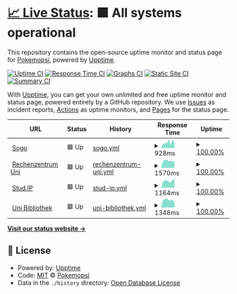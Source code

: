 # [📈 Live Status](https://https://pokemopsi.github.io/upptime-upptime/): <!--live status--> **🟩 All systems operational**

This repository contains the open-source uptime monitor and status page for [Pokemopsi](https://https://pokemopsi.github.io/upptime-upptime/), powered by [Upptime](https://github.com/upptime/upptime).

[![Uptime CI](https://github.com/Pokemopsi/upptime/workflows/Uptime%20CI/badge.svg)](https://github.com/Pokemopsi/upptime/actions?query=workflow%3A%22Uptime+CI%22)
[![Response Time CI](https://github.com/Pokemopsi/upptime/workflows/Response%20Time%20CI/badge.svg)](https://github.com/Pokemopsi/upptime/actions?query=workflow%3A%22Response+Time+CI%22)
[![Graphs CI](https://github.com/Pokemopsi/upptime/workflows/Graphs%20CI/badge.svg)](https://github.com/Pokemopsi/upptime/actions?query=workflow%3A%22Graphs+CI%22)
[![Static Site CI](https://github.com/Pokemopsi/upptime/workflows/Static%20Site%20CI/badge.svg)](https://github.com/Pokemopsi/upptime/actions?query=workflow%3A%22Static+Site+CI%22)
[![Summary CI](https://github.com/Pokemopsi/upptime/workflows/Summary%20CI/badge.svg)](https://github.com/Pokemopsi/upptime/actions?query=workflow%3A%22Summary+CI%22)

With [Upptime](https://upptime.js.org), you can get your own unlimited and free uptime monitor and status page, powered entirely by a GitHub repository. We use [Issues](https://github.com/Pokemopsi/upptime/issues) as incident reports, [Actions](https://github.com/Pokemopsi/upptime/actions) as uptime monitors, and [Pages](https://https://pokemopsi.github.io/upptime-upptime/) for the status page.

<!--start: status pages-->
<!-- This summary is generated by Upptime (https://github.com/upptime/upptime) -->
<!-- Do not edit this manually, your changes will be overwritten -->
<!-- prettier-ignore -->
| URL | Status | History | Response Time | Uptime |
| --- | ------ | ------- | ------------- | ------ |
| <img alt="" src="https://favicons.githubusercontent.com/sogo.uni-osnabrueck.de" height="13"> [Sogo](https://sogo.uni-osnabrueck.de) | 🟩 Up | [sogo.yml](https://github.com/Pokemopsi/upptime-upptime/commits/HEAD/history/sogo.yml) | <details><summary><img alt="Response time graph" src="./graphs/sogo/response-time-week.png" height="20"> 928ms</summary><br><a href="https://https://pokemopsi.github.io/upptime-upptime//history/sogo"><img alt="Response time 928" src="https://img.shields.io/endpoint?url=https%3A%2F%2Fraw.githubusercontent.com%2FPokemopsi%2Fupptime-upptime%2FHEAD%2Fapi%2Fsogo%2Fresponse-time.json"></a><br><a href="https://https://pokemopsi.github.io/upptime-upptime//history/sogo"><img alt="24-hour response time 928" src="https://img.shields.io/endpoint?url=https%3A%2F%2Fraw.githubusercontent.com%2FPokemopsi%2Fupptime-upptime%2FHEAD%2Fapi%2Fsogo%2Fresponse-time-day.json"></a><br><a href="https://https://pokemopsi.github.io/upptime-upptime//history/sogo"><img alt="7-day response time 928" src="https://img.shields.io/endpoint?url=https%3A%2F%2Fraw.githubusercontent.com%2FPokemopsi%2Fupptime-upptime%2FHEAD%2Fapi%2Fsogo%2Fresponse-time-week.json"></a><br><a href="https://https://pokemopsi.github.io/upptime-upptime//history/sogo"><img alt="30-day response time 928" src="https://img.shields.io/endpoint?url=https%3A%2F%2Fraw.githubusercontent.com%2FPokemopsi%2Fupptime-upptime%2FHEAD%2Fapi%2Fsogo%2Fresponse-time-month.json"></a><br><a href="https://https://pokemopsi.github.io/upptime-upptime//history/sogo"><img alt="1-year response time 928" src="https://img.shields.io/endpoint?url=https%3A%2F%2Fraw.githubusercontent.com%2FPokemopsi%2Fupptime-upptime%2FHEAD%2Fapi%2Fsogo%2Fresponse-time-year.json"></a></details> | <details><summary><a href="https://https://pokemopsi.github.io/upptime-upptime//history/sogo">100.00%</a></summary><a href="https://https://pokemopsi.github.io/upptime-upptime//history/sogo"><img alt="All-time uptime 100.00%" src="https://img.shields.io/endpoint?url=https%3A%2F%2Fraw.githubusercontent.com%2FPokemopsi%2Fupptime-upptime%2FHEAD%2Fapi%2Fsogo%2Fuptime.json"></a><br><a href="https://https://pokemopsi.github.io/upptime-upptime//history/sogo"><img alt="24-hour uptime 100.00%" src="https://img.shields.io/endpoint?url=https%3A%2F%2Fraw.githubusercontent.com%2FPokemopsi%2Fupptime-upptime%2FHEAD%2Fapi%2Fsogo%2Fuptime-day.json"></a><br><a href="https://https://pokemopsi.github.io/upptime-upptime//history/sogo"><img alt="7-day uptime 100.00%" src="https://img.shields.io/endpoint?url=https%3A%2F%2Fraw.githubusercontent.com%2FPokemopsi%2Fupptime-upptime%2FHEAD%2Fapi%2Fsogo%2Fuptime-week.json"></a><br><a href="https://https://pokemopsi.github.io/upptime-upptime//history/sogo"><img alt="30-day uptime 100.00%" src="https://img.shields.io/endpoint?url=https%3A%2F%2Fraw.githubusercontent.com%2FPokemopsi%2Fupptime-upptime%2FHEAD%2Fapi%2Fsogo%2Fuptime-month.json"></a><br><a href="https://https://pokemopsi.github.io/upptime-upptime//history/sogo"><img alt="1-year uptime 100.00%" src="https://img.shields.io/endpoint?url=https%3A%2F%2Fraw.githubusercontent.com%2FPokemopsi%2Fupptime-upptime%2FHEAD%2Fapi%2Fsogo%2Fuptime-year.json"></a></details>
| <img alt="" src="https://favicons.githubusercontent.com/www.rz.uni-osnabrueck.de" height="13"> [Rechenzentrum Uni](https://www.rz.uni-osnabrueck.de) | 🟩 Up | [rechenzentrum-uni.yml](https://github.com/Pokemopsi/upptime-upptime/commits/HEAD/history/rechenzentrum-uni.yml) | <details><summary><img alt="Response time graph" src="./graphs/rechenzentrum-uni/response-time-week.png" height="20"> 1570ms</summary><br><a href="https://https://pokemopsi.github.io/upptime-upptime//history/rechenzentrum-uni"><img alt="Response time 1570" src="https://img.shields.io/endpoint?url=https%3A%2F%2Fraw.githubusercontent.com%2FPokemopsi%2Fupptime-upptime%2FHEAD%2Fapi%2Frechenzentrum-uni%2Fresponse-time.json"></a><br><a href="https://https://pokemopsi.github.io/upptime-upptime//history/rechenzentrum-uni"><img alt="24-hour response time 1570" src="https://img.shields.io/endpoint?url=https%3A%2F%2Fraw.githubusercontent.com%2FPokemopsi%2Fupptime-upptime%2FHEAD%2Fapi%2Frechenzentrum-uni%2Fresponse-time-day.json"></a><br><a href="https://https://pokemopsi.github.io/upptime-upptime//history/rechenzentrum-uni"><img alt="7-day response time 1570" src="https://img.shields.io/endpoint?url=https%3A%2F%2Fraw.githubusercontent.com%2FPokemopsi%2Fupptime-upptime%2FHEAD%2Fapi%2Frechenzentrum-uni%2Fresponse-time-week.json"></a><br><a href="https://https://pokemopsi.github.io/upptime-upptime//history/rechenzentrum-uni"><img alt="30-day response time 1570" src="https://img.shields.io/endpoint?url=https%3A%2F%2Fraw.githubusercontent.com%2FPokemopsi%2Fupptime-upptime%2FHEAD%2Fapi%2Frechenzentrum-uni%2Fresponse-time-month.json"></a><br><a href="https://https://pokemopsi.github.io/upptime-upptime//history/rechenzentrum-uni"><img alt="1-year response time 1570" src="https://img.shields.io/endpoint?url=https%3A%2F%2Fraw.githubusercontent.com%2FPokemopsi%2Fupptime-upptime%2FHEAD%2Fapi%2Frechenzentrum-uni%2Fresponse-time-year.json"></a></details> | <details><summary><a href="https://https://pokemopsi.github.io/upptime-upptime//history/rechenzentrum-uni">100.00%</a></summary><a href="https://https://pokemopsi.github.io/upptime-upptime//history/rechenzentrum-uni"><img alt="All-time uptime 100.00%" src="https://img.shields.io/endpoint?url=https%3A%2F%2Fraw.githubusercontent.com%2FPokemopsi%2Fupptime-upptime%2FHEAD%2Fapi%2Frechenzentrum-uni%2Fuptime.json"></a><br><a href="https://https://pokemopsi.github.io/upptime-upptime//history/rechenzentrum-uni"><img alt="24-hour uptime 100.00%" src="https://img.shields.io/endpoint?url=https%3A%2F%2Fraw.githubusercontent.com%2FPokemopsi%2Fupptime-upptime%2FHEAD%2Fapi%2Frechenzentrum-uni%2Fuptime-day.json"></a><br><a href="https://https://pokemopsi.github.io/upptime-upptime//history/rechenzentrum-uni"><img alt="7-day uptime 100.00%" src="https://img.shields.io/endpoint?url=https%3A%2F%2Fraw.githubusercontent.com%2FPokemopsi%2Fupptime-upptime%2FHEAD%2Fapi%2Frechenzentrum-uni%2Fuptime-week.json"></a><br><a href="https://https://pokemopsi.github.io/upptime-upptime//history/rechenzentrum-uni"><img alt="30-day uptime 100.00%" src="https://img.shields.io/endpoint?url=https%3A%2F%2Fraw.githubusercontent.com%2FPokemopsi%2Fupptime-upptime%2FHEAD%2Fapi%2Frechenzentrum-uni%2Fuptime-month.json"></a><br><a href="https://https://pokemopsi.github.io/upptime-upptime//history/rechenzentrum-uni"><img alt="1-year uptime 100.00%" src="https://img.shields.io/endpoint?url=https%3A%2F%2Fraw.githubusercontent.com%2FPokemopsi%2Fupptime-upptime%2FHEAD%2Fapi%2Frechenzentrum-uni%2Fuptime-year.json"></a></details>
| <img alt="" src="https://favicons.githubusercontent.com/studip.uni-osnabrueck.de" height="13"> [Stud.IP](https://studip.uni-osnabrueck.de) | 🟩 Up | [stud-ip.yml](https://github.com/Pokemopsi/upptime-upptime/commits/HEAD/history/stud-ip.yml) | <details><summary><img alt="Response time graph" src="./graphs/stud-ip/response-time-week.png" height="20"> 1164ms</summary><br><a href="https://https://pokemopsi.github.io/upptime-upptime//history/stud-ip"><img alt="Response time 1164" src="https://img.shields.io/endpoint?url=https%3A%2F%2Fraw.githubusercontent.com%2FPokemopsi%2Fupptime-upptime%2FHEAD%2Fapi%2Fstud-ip%2Fresponse-time.json"></a><br><a href="https://https://pokemopsi.github.io/upptime-upptime//history/stud-ip"><img alt="24-hour response time 1164" src="https://img.shields.io/endpoint?url=https%3A%2F%2Fraw.githubusercontent.com%2FPokemopsi%2Fupptime-upptime%2FHEAD%2Fapi%2Fstud-ip%2Fresponse-time-day.json"></a><br><a href="https://https://pokemopsi.github.io/upptime-upptime//history/stud-ip"><img alt="7-day response time 1164" src="https://img.shields.io/endpoint?url=https%3A%2F%2Fraw.githubusercontent.com%2FPokemopsi%2Fupptime-upptime%2FHEAD%2Fapi%2Fstud-ip%2Fresponse-time-week.json"></a><br><a href="https://https://pokemopsi.github.io/upptime-upptime//history/stud-ip"><img alt="30-day response time 1164" src="https://img.shields.io/endpoint?url=https%3A%2F%2Fraw.githubusercontent.com%2FPokemopsi%2Fupptime-upptime%2FHEAD%2Fapi%2Fstud-ip%2Fresponse-time-month.json"></a><br><a href="https://https://pokemopsi.github.io/upptime-upptime//history/stud-ip"><img alt="1-year response time 1164" src="https://img.shields.io/endpoint?url=https%3A%2F%2Fraw.githubusercontent.com%2FPokemopsi%2Fupptime-upptime%2FHEAD%2Fapi%2Fstud-ip%2Fresponse-time-year.json"></a></details> | <details><summary><a href="https://https://pokemopsi.github.io/upptime-upptime//history/stud-ip">100.00%</a></summary><a href="https://https://pokemopsi.github.io/upptime-upptime//history/stud-ip"><img alt="All-time uptime 100.00%" src="https://img.shields.io/endpoint?url=https%3A%2F%2Fraw.githubusercontent.com%2FPokemopsi%2Fupptime-upptime%2FHEAD%2Fapi%2Fstud-ip%2Fuptime.json"></a><br><a href="https://https://pokemopsi.github.io/upptime-upptime//history/stud-ip"><img alt="24-hour uptime 100.00%" src="https://img.shields.io/endpoint?url=https%3A%2F%2Fraw.githubusercontent.com%2FPokemopsi%2Fupptime-upptime%2FHEAD%2Fapi%2Fstud-ip%2Fuptime-day.json"></a><br><a href="https://https://pokemopsi.github.io/upptime-upptime//history/stud-ip"><img alt="7-day uptime 100.00%" src="https://img.shields.io/endpoint?url=https%3A%2F%2Fraw.githubusercontent.com%2FPokemopsi%2Fupptime-upptime%2FHEAD%2Fapi%2Fstud-ip%2Fuptime-week.json"></a><br><a href="https://https://pokemopsi.github.io/upptime-upptime//history/stud-ip"><img alt="30-day uptime 100.00%" src="https://img.shields.io/endpoint?url=https%3A%2F%2Fraw.githubusercontent.com%2FPokemopsi%2Fupptime-upptime%2FHEAD%2Fapi%2Fstud-ip%2Fuptime-month.json"></a><br><a href="https://https://pokemopsi.github.io/upptime-upptime//history/stud-ip"><img alt="1-year uptime 100.00%" src="https://img.shields.io/endpoint?url=https%3A%2F%2Fraw.githubusercontent.com%2FPokemopsi%2Fupptime-upptime%2FHEAD%2Fapi%2Fstud-ip%2Fuptime-year.json"></a></details>
| <img alt="" src="https://favicons.githubusercontent.com/www.ub.uni-osnabrueck.de" height="13"> [Uni Bibliothek](https://www.ub.uni-osnabrueck.de) | 🟩 Up | [uni-bibliothek.yml](https://github.com/Pokemopsi/upptime-upptime/commits/HEAD/history/uni-bibliothek.yml) | <details><summary><img alt="Response time graph" src="./graphs/uni-bibliothek/response-time-week.png" height="20"> 1348ms</summary><br><a href="https://https://pokemopsi.github.io/upptime-upptime//history/uni-bibliothek"><img alt="Response time 1348" src="https://img.shields.io/endpoint?url=https%3A%2F%2Fraw.githubusercontent.com%2FPokemopsi%2Fupptime-upptime%2FHEAD%2Fapi%2Funi-bibliothek%2Fresponse-time.json"></a><br><a href="https://https://pokemopsi.github.io/upptime-upptime//history/uni-bibliothek"><img alt="24-hour response time 1348" src="https://img.shields.io/endpoint?url=https%3A%2F%2Fraw.githubusercontent.com%2FPokemopsi%2Fupptime-upptime%2FHEAD%2Fapi%2Funi-bibliothek%2Fresponse-time-day.json"></a><br><a href="https://https://pokemopsi.github.io/upptime-upptime//history/uni-bibliothek"><img alt="7-day response time 1348" src="https://img.shields.io/endpoint?url=https%3A%2F%2Fraw.githubusercontent.com%2FPokemopsi%2Fupptime-upptime%2FHEAD%2Fapi%2Funi-bibliothek%2Fresponse-time-week.json"></a><br><a href="https://https://pokemopsi.github.io/upptime-upptime//history/uni-bibliothek"><img alt="30-day response time 1348" src="https://img.shields.io/endpoint?url=https%3A%2F%2Fraw.githubusercontent.com%2FPokemopsi%2Fupptime-upptime%2FHEAD%2Fapi%2Funi-bibliothek%2Fresponse-time-month.json"></a><br><a href="https://https://pokemopsi.github.io/upptime-upptime//history/uni-bibliothek"><img alt="1-year response time 1348" src="https://img.shields.io/endpoint?url=https%3A%2F%2Fraw.githubusercontent.com%2FPokemopsi%2Fupptime-upptime%2FHEAD%2Fapi%2Funi-bibliothek%2Fresponse-time-year.json"></a></details> | <details><summary><a href="https://https://pokemopsi.github.io/upptime-upptime//history/uni-bibliothek">100.00%</a></summary><a href="https://https://pokemopsi.github.io/upptime-upptime//history/uni-bibliothek"><img alt="All-time uptime 100.00%" src="https://img.shields.io/endpoint?url=https%3A%2F%2Fraw.githubusercontent.com%2FPokemopsi%2Fupptime-upptime%2FHEAD%2Fapi%2Funi-bibliothek%2Fuptime.json"></a><br><a href="https://https://pokemopsi.github.io/upptime-upptime//history/uni-bibliothek"><img alt="24-hour uptime 100.00%" src="https://img.shields.io/endpoint?url=https%3A%2F%2Fraw.githubusercontent.com%2FPokemopsi%2Fupptime-upptime%2FHEAD%2Fapi%2Funi-bibliothek%2Fuptime-day.json"></a><br><a href="https://https://pokemopsi.github.io/upptime-upptime//history/uni-bibliothek"><img alt="7-day uptime 100.00%" src="https://img.shields.io/endpoint?url=https%3A%2F%2Fraw.githubusercontent.com%2FPokemopsi%2Fupptime-upptime%2FHEAD%2Fapi%2Funi-bibliothek%2Fuptime-week.json"></a><br><a href="https://https://pokemopsi.github.io/upptime-upptime//history/uni-bibliothek"><img alt="30-day uptime 100.00%" src="https://img.shields.io/endpoint?url=https%3A%2F%2Fraw.githubusercontent.com%2FPokemopsi%2Fupptime-upptime%2FHEAD%2Fapi%2Funi-bibliothek%2Fuptime-month.json"></a><br><a href="https://https://pokemopsi.github.io/upptime-upptime//history/uni-bibliothek"><img alt="1-year uptime 100.00%" src="https://img.shields.io/endpoint?url=https%3A%2F%2Fraw.githubusercontent.com%2FPokemopsi%2Fupptime-upptime%2FHEAD%2Fapi%2Funi-bibliothek%2Fuptime-year.json"></a></details>

<!--end: status pages-->

[**Visit our status website →**](https://https://pokemopsi.github.io/upptime-upptime/)

## 📄 License

- Powered by: [Upptime](https://github.com/upptime/upptime)
- Code: [MIT](./LICENSE) © [Pokemopsi](https://https://pokemopsi.github.io/upptime-upptime/)
- Data in the `./history` directory: [Open Database License](https://opendatacommons.org/licenses/odbl/1-0/)
